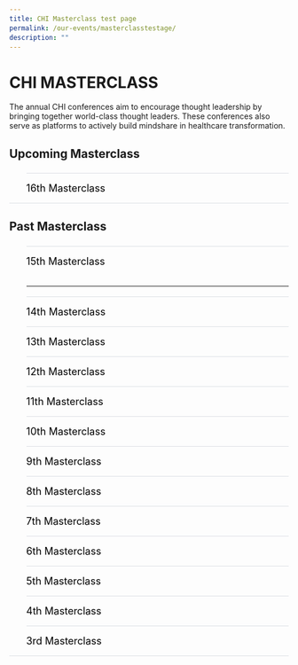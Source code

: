 ```yaml
---
title: CHI Masterclass test page
permalink: /our-events/masterclasstestage/
description: ""
---
```

# CHI MASTERCLASS
The annual CHI conferences aim to encourage thought leadership by bringing together world-class thought leaders. These conferences also serve as platforms to actively build mindshare in healthcare transformation.
  

<h2 id="a">Upcoming Masterclass</h2>

<style>
  ul.jekyllcodex_accordion {
    position: relative;
    margin: 1.4rem 0 !important;
    border-bottom: 1px solid #DBDFE4;
    padding-bottom: 0;
	 	align-items: center;
    justify-content: center;
	  font-size: 18px;
  }

  ul.jekyllcodex_accordion li {
    border-top: 1px solid #DBDFE4;
    list-style: none;
    margin: 0 auto 0 0 !important;
  }

  ul.jekyllcodex_accordion li input {
    display: none;
  }

  ul.jekyllcodex_accordion li label {
    display: block;
    cursor: pointer;
    padding: 16px 0;
    margin: 0;
    font-size: 18px;
    color: #000000;
    margin-right: 41px;
	  align-items: center;
    justify-content: center;
  }

  ul.jekyllcodex_accordion li div {
    padding: 0;
    height: 0;
    overflow: hidden;
    transition: height 0.4s ease-in-out;
  }

  ul.jekyllcodex_accordion li input:checked+label {
    font-weight: 600;
    margin-right: 41px;
  }

  ul.jekyllcodex_accordion li input:checked+label+div {
    display: block;
    height: auto;
    padding: 0;
    overflow: visible;
  }

  ul.jekyllcodex_accordion li input:checked+label+div p {
    margin-bottom: 24px;
    margin-right: 41px;
  }

  ul.jekyllcodex_accordion li input:checked+label+div p:where(ul.jekyllcodex_accordion li input:checked+label+div p a) {
    margin: 32px 0;
  }

  ul.jekyllcodex_accordion li label::before {
    content: url("https://d33wubrfki0l68.cloudfront.net/2726d99e678e7823e23532634fdd6e83dfe96a99/c39dd/images/chevron-down.svg");
    color: #037e8a;
    font-weight: 400;
    font-size: 18px;
    line-height: 1.1rem;
    padding: 0;
    position: absolute;
    right: 0.5rem;
  }

  ul.jekyllcodex_accordion li input:checked+label::before {
    content: url("https://d33wubrfki0l68.cloudfront.net/7468164d2fc2ad4fdea648e6cf2de622c2f70892/1819b/images/chevron-up.svg");
    transform: rotateZ(180deg);
  }

  ul.jekyllcodex_accordion li ul li {
    list-style-type: disc;
    border-top: 0;
  }

  ul.jekyllcodex_accordion li ol li {
    list-style-type: decimal;
    border-top: 0;
  }

  ul.jekyllcodex_accordion li:hover label {
      color: #037E8A;
  }
</style>

<ul class="jekyllcodex_accordion">
  
  <!-- New accordion -->

  <li><input id="accordion-a1" type="checkbox"><label for="accordion-a1">16th Masterclass</label>
    <div><p><strong>Test Test</strong></p>

<p>test</p>

<p><a class="btn" href="test" target="_blank" rel="noopener">Register Now</a> </p>

</div></li></ul>

<script src="https://d33wubrfki0l68.cloudfront.net/js/1fb06e903e758278c0f8afeb52f021bb3bdf2f3d/jquery/jquery.min.js"></script>

<h2 id="b">Past Masterclass </h2>

<style>
  ul.jekyllcodex_accordion {
    position: center;
    margin: 1.4rem 0 !important;
    border-bottom: 1px solid #DBDFE4;
    padding-bottom: 0;
	  font-size: 18px;
  }

  ul.jekyllcodex_accordion li {
    border-top: 1px solid #DBDFE4;
    list-style: none;
    margin: 0 auto 0 0 !important;
  }

  ul.jekyllcodex_accordion li input {
    display: none;
  }

  ul.jekyllcodex_accordion li label {
    display: block;
    cursor: pointer;
    padding: 16px 0;
    margin: 0;
    font-size: 18px;
    color: #000000;
    margin-right: 41px;
  }

  ul.jekyllcodex_accordion li div {
    padding: 0;
    height: 0;
    overflow: hidden;
    transition: height 0.4s ease-in-out;
  }

  ul.jekyllcodex_accordion li input:checked+label {
    font-weight: 600;
    margin-right: 41px;
  }

  ul.jekyllcodex_accordion li input:checked+label+div {
    display: block;
    height: auto;
    padding: 0;
    overflow: visible;
  }

  ul.jekyllcodex_accordion li input:checked+label+div p {
    margin-bottom: 24px;
    margin-right: 41px;
  }

  ul.jekyllcodex_accordion li input:checked+label+div p:where(ul.jekyllcodex_accordion li input:checked+label+div p a) {
    margin: 32px 0;
  }

  ul.jekyllcodex_accordion li label::before {
    content: url("https://d33wubrfki0l68.cloudfront.net/2726d99e678e7823e23532634fdd6e83dfe96a99/c39dd/images/chevron-down.svg");
    color: #037e8a;
    font-weight: 400;
    font-size: 18px;
    line-height: 1.1rem;
    padding: 0;
    position: absolute;
    right: 0.5rem;
  }

  ul.jekyllcodex_accordion li input:checked+label::before {
    content: url("https://d33wubrfki0l68.cloudfront.net/7468164d2fc2ad4fdea648e6cf2de622c2f70892/1819b/images/chevron-up.svg");
    transform: rotateZ(180deg);
  }

  ul.jekyllcodex_accordion li ul li {
    list-style-type: disc;
    border-top: 0;
  }

  ul.jekyllcodex_accordion li ol li {
    list-style-type: decimal;
    border-top: 0;
  }

  ul.jekyllcodex_accordion li:hover label {
      color: #037E8A;
  }
    .image {
      flex: 0 0 auto;
      margin-right: 10px;
	    float: left;
      align-items: center;
      justify-content: center;
	    vertical-align: middle;
    }

    .text {
      flex: 1 1 auto;
	    font-size: 18px;
      text-align: right;
	    float: left;
	    align-items: center;
      justify-content: center;	    
    }
	
	.clearfix {
  overflow: auto;
	}
  </style>


<ul class="jekyllcodex_accordion">
  
  <!-- Beginning of accordion tab -->
<li><input id="accordion-b1" type="checkbox"><label for="accordion-b1">15th Masterclass</label>
	
<div class="clearfix">
  <img height="170" width="170" alt="Pineapple" src="/images/Masterclass/15%20masterclass_patrick.jpg" class="img">
  Lorem ipsum dolor sit amet, consectetur adipiscing elit. Phasellus imperdiet...dsaaaaaaaaaaaaaaaaaaaasssssssssssssssssssssssssssssssssssssssssssssssssssssssssssssssssssssssssssssssssssssss  Lorem ipsum dolor sit amet, consectetur adipiscing elit. Phasellus imperdiet...dsaaaaaaaaaaaaaaaaaaaasssssssssssssssssssssssssssssssssssssssssssssssssssssssssssssssssssssssssssssssssssssss  Lorem ipsum dolor sit amet, consectetur adipiscing elit. Phasellus imperdiet...dsaaaaaaaaaaaaaaaaaaaasssssssssssssssssssssssssssssssssssssssssssssssssssssssssssssssssssssssssssssssssssssss  Lorem ipsum dolor sit amet, consectetur adipiscing elit. Phasellus imperdiet...dsaaaaaaaaaaaaaaaaaaaasssssssssssssssssssssssssssssssssssssssssssssssssssssssssssssssssssssssssssssssssssssss
</div>

<hr>

 </li><li><input id="accordion-b2" type="checkbox"><label for="accordion-b2">14th Masterclass</label>
    <div><p><strong>27 March 2023</strong></p>			 
<style>
img {
  float: left;
}
</style><p><img style="width:484px;height:296px;margin-right:15px;" alt="chi" src="/images/Masterclass/14%20masterclass_jonty.jpg">
<b><u>Population Health - Ambition into Action</u></b> <br>
			<b>Dr Jonty Heaversedge​</b>
				Chief Medical Officer and Chief Clinical Information Officer,
South East London Integrated Care System 
Clinical Director, Imperial College Health Partners 
<br>
			Like most other health systems in the world, when the National Health System (NHS) in England was established, it was primarily focused on treating single conditions or illnesses. Since then both the understanding of disease and needs of the population have changed. People are living longer with multiple, complex, long-term conditions and increasingly require ongoing support from many different services and professionals. There is also a better understanding of the wider metabolic, behavioural, and environmental factors that are driving the increasing burden of ill-health, inequalities of outcome, and cost of care to society.

There is a growing realisation that this challenge cannot be met by health and care services alone – expanding current services to meet this need is unaffordable and a 'work-harder' approach will not help us to address these complex and multifactorial challenges. Increasingly health systems across the world are coming to the same conclusion – we need a fundamentally different approach – one which starts with our population and depends on strong partnership – not just between health and care providers but across government departments, community partners and, perhaps most importantly with our communities themselves.

These principles sit at the heart of current NHS reform and the introduction of Integrated Care Systems (ICSs) in England, but they are not new. Like other systems across the world, progress has been painfully slow, and whilst structural reform may help create the conditions for change it can easily belie the reality of the transformational challenge.

How do we translate these concepts into strategy, create a compelling vision that engages with our workforce, patients, and local communities, and prioritise action and investment to create impact? This requires a fundamental shift in mindset and method. We need to be clear how we think transformation happens in a complex system, how we create the conditions for improvement and innovation, develop enabling capabilities to catalyse change, and empower change-makers in our communities to unleash their energy and talent.

There is no 'right' answer and history would suggest that simply trying to replicate a solution in a different context is rarely successful. In this session Dr Jonty will share practical insights on prevention, primary care transformation, and population health management – to help accelerate our ambitions for happier, healthier populations in both England and Singapore.
</p>

<hr>
	</div></li><li><input id="accordion-b3" type="checkbox"><label for="accordion-b3">13th Masterclass </label>
      <div><p><strong>27 March 2023</strong></p>			 
<style>
img {
  float: left;
}
</style><p><img style="width:484px;height:296px;margin-right:15px;" alt="chi" src="/images/Masterclass/13th%20chi%20masterclass.png">
			<b><u>The 5Cs of Community Leadership</u></b> <br>
			<b>Mr Patrick Tay</b>
				Assistant Secretary-General of NTUC and Member of Parliament of Pioneer SMC<br>
			Through this session, Patrick highlights the 5Cs of Community Leadership (Care, Connect, Create, Cultivate and Collaborate) and will be sharing hard truths and provide tips on how one can better engage and connect in the community. The session also touches on how we can be more genuine and effective leaders/partners as we roll up our sleeves towards population health and a Healthier SG.</p>

<hr>
			
 </div></li><li><input id="accordion-b4" type="checkbox"><label for="accordion-b4">12th Masterclass</label>
     <div><p><strong>27 March 2023</strong></p>			 
<style>
img {
  float: left;
}
</style><p><img style="width:484px;height:296px;margin-right:15px;" alt="Pineapple" src="/images/Masterclass/12th%20masterclass.png">
			<b><u>The 5Cs of Community Leadership</u></b> <br>
			<b>Mr Patrick Tay</b>
				Assistant Secretary-General of NTUC and Member of Parliament of Pioneer SMC<br>
			Through this session, Patrick highlights the 5Cs of Community Leadership (Care, Connect, Create, Cultivate and Collaborate) and will be sharing hard truths and provide tips on how one can better engage and connect in the community. The session also touches on how we can be more genuine and effective leaders/partners as we roll up our sleeves towards population health and a Healthier SG.</p>

<hr>
	</div></li><li><input id="accordion-b5" type="checkbox"><label for="accordion-b5">11th Masterclass </label>
      <div><p><strong>27 March 2023</strong></p>			 
<style>
img {
  float: left;
}
</style><p><img style="width:484px;height:296px;margin-right:15px;" alt="chi" src="/images/Masterclass/11th-chi-masterclass-image.png">
			<b><u>The 5Cs of Community Leadership</u></b> <br>
			<b>Mr Patrick Tay</b>
				Assistant Secretary-General of NTUC and Member of Parliament of Pioneer SMC<br>
			Through this session, Patrick highlights the 5Cs of Community Leadership (Care, Connect, Create, Cultivate and Collaborate) and will be sharing hard truths and provide tips on how one can better engage and connect in the community. The session also touches on how we can be more genuine and effective leaders/partners as we roll up our sleeves towards population health and a Healthier SG.</p>

<hr>
			
 </div></li><li><input id="accordion-b6" type="checkbox"><label for="accordion-b6">10th Masterclass</label>
      <div><p><strong>27 March 2023</strong></p>			 
<style>
img {
  float: left;
}
</style><p><img style="width:484px;height:296px;margin-right:15px;" alt="chi" src="/images/Masterclass/10th-chi-masterclass-image.png">
			<b><u>The 5Cs of Community Leadership</u></b> <br>
			<b>Mr Patrick Tay</b>
				Assistant Secretary-General of NTUC and Member of Parliament of Pioneer SMC<br>
			Through this session, Patrick highlights the 5Cs of Community Leadership (Care, Connect, Create, Cultivate and Collaborate) and will be sharing hard truths and provide tips on how one can better engage and connect in the community. The session also touches on how we can be more genuine and effective leaders/partners as we roll up our sleeves towards population health and a Healthier SG.</p>

<hr>
		</div></li><li><input id="accordion-b7" type="checkbox"><label for="accordion-b7">9th Masterclass </label>
      <div><p><strong>27 March 2023</strong></p>			 
<style>
img {
  float: left;
}
</style><p><img style="width:484px;height:296px;margin-right:15px;" alt="chi" src="/images/Masterclass/9th-chi-masterclasses-image.png">
			<b><u>The 5Cs of Community Leadership</u></b> <br>
			<b>Mr Patrick Tay</b>
				Assistant Secretary-General of NTUC and Member of Parliament of Pioneer SMC<br>
			Through this session, Patrick highlights the 5Cs of Community Leadership (Care, Connect, Create, Cultivate and Collaborate) and will be sharing hard truths and provide tips on how one can better engage and connect in the community. The session also touches on how we can be more genuine and effective leaders/partners as we roll up our sleeves towards population health and a Healthier SG.</p>

<hr>
			
 </div></li><li><input id="accordion-b8" type="checkbox"><label for="accordion-b8">8th Masterclass</label>
     <div><p><strong>27 March 2023</strong></p>			 
<style>
img {
  float: left;
}
</style><p><img style="width:484px;height:296px;margin-right:15px;" alt="chi" src="/images/Masterclass/8th-chi-masterclass-image.png">
			<b><u>The 5Cs of Community Leadership</u></b> <br>
			<b>Mr Patrick Tay</b>
				Assistant Secretary-General of NTUC and Member of Parliament of Pioneer SMC<br>
			Through this session, Patrick highlights the 5Cs of Community Leadership (Care, Connect, Create, Cultivate and Collaborate) and will be sharing hard truths and provide tips on how one can better engage and connect in the community. The session also touches on how we can be more genuine and effective leaders/partners as we roll up our sleeves towards population health and a Healthier SG.</p>

<hr>
		</div></li><li><input id="accordion-b9" type="checkbox"><label for="accordion-b9">7th Masterclass </label>
     <div><p><strong>27 March 2023</strong></p>			 
<style>
img {
  float: left;
}
</style><p><img style="width:484px;height:296px;margin-right:15px;" alt="chi" src="/images/Masterclass/7th_events_masterclasses.jpg">
			<b><u>The 5Cs of Community Leadership</u></b> <br>
			<b>Mr Patrick Tay</b>
				Assistant Secretary-General of NTUC and Member of Parliament of Pioneer SMC<br>
			Through this session, Patrick highlights the 5Cs of Community Leadership (Care, Connect, Create, Cultivate and Collaborate) and will be sharing hard truths and provide tips on how one can better engage and connect in the community. The session also touches on how we can be more genuine and effective leaders/partners as we roll up our sleeves towards population health and a Healthier SG.</p>

<hr>
			
 </div></li><li><input id="accordion-b10" type="checkbox"><label for="accordion-b10">6th Masterclass</label>
      <div><p><strong>27 March 2023</strong></p>			 
<style>
img {
  float: left;
}
</style><p><img style="width:484px;height:296px;margin-right:15px;" alt="chi" src="/images/Masterclass/6th_events_masterclasses.jpg">
			<b><u>The 5Cs of Community Leadership</u></b> <br>
			<b>Mr Patrick Tay</b>
				Assistant Secretary-General of NTUC and Member of Parliament of Pioneer SMC<br>
			Through this session, Patrick highlights the 5Cs of Community Leadership (Care, Connect, Create, Cultivate and Collaborate) and will be sharing hard truths and provide tips on how one can better engage and connect in the community. The session also touches on how we can be more genuine and effective leaders/partners as we roll up our sleeves towards population health and a Healthier SG.</p>

<hr>
		</div></li><li><input id="accordion-b11" type="checkbox"><label for="accordion-b11">5th Masterclass </label>
      <div><p><strong>27 March 2023</strong></p>			 
<style>
img {
  float: left;
}
</style><p><img style="width:484px;height:296px;margin-right:15px;" alt="Pineapple" src="/images/Masterclass/5th_events_masterclasses.jpg">
			<b><u>The 5Cs of Community Leadership</u></b> <br>
			<b>Mr Patrick Tay</b>
				Assistant Secretary-General of NTUC and Member of Parliament of Pioneer SMC<br>
			Through this session, Patrick highlights the 5Cs of Community Leadership (Care, Connect, Create, Cultivate and Collaborate) and will be sharing hard truths and provide tips on how one can better engage and connect in the community. The session also touches on how we can be more genuine and effective leaders/partners as we roll up our sleeves towards population health and a Healthier SG.</p>

<hr>
			
 </div></li><li><input id="accordion-b12" type="checkbox"><label for="accordion-b12">4th Masterclass</label>
     <div><p><strong>27 March 2023</strong></p>			 
<style>
img {
  float: left;
}
</style><p><img style="width:484px;height:296px;margin-right:15px;" alt="chi" src="/images/Masterclass/4th_events_masterclasses.jpg">
			<b><u>The 5Cs of Community Leadership</u></b> <br>
			<b>Mr Patrick Tay</b>
				Assistant Secretary-General of NTUC and Member of Parliament of Pioneer SMC<br>
			Through this session, Patrick highlights the 5Cs of Community Leadership (Care, Connect, Create, Cultivate and Collaborate) and will be sharing hard truths and provide tips on how one can better engage and connect in the community. The session also touches on how we can be more genuine and effective leaders/partners as we roll up our sleeves towards population health and a Healthier SG.</p>

<hr>
		</div></li><li><input id="accordion-b13" type="checkbox"><label for="accordion-b13">3rd Masterclass </label>
      <div><p><strong>27 March 2023</strong></p>			 
<style>
img {
  float: left;
}
</style><p><img style="width:484px;height:296px;margin-right:15px;" alt="chi" src="/images/Masterclass/3rd_events_masterclasses.jpg">
			<b><u>The 5Cs of Community Leadership</u></b> <br>
			<b>Mr Patrick Tay</b>
				Assistant Secretary-General of NTUC and Member of Parliament of Pioneer SMC<br>
			Through this session, Patrick highlights the 5Cs of Community Leadership (Care, Connect, Create, Cultivate and Collaborate) and will be sharing hard truths and provide tips on how one can better engage and connect in the community. The session also touches on how we can be more genuine and effective leaders/partners as we roll up our sleeves towards population health and a Healthier SG.</p>

<hr>
	
  <!-- End of accordion tab -->
</div></li></ul>